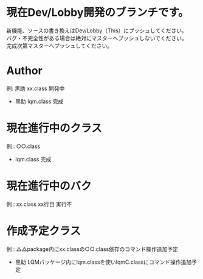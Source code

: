 # 現在Dev/Lobby開発のブランチです。
新機能、ソースの書き換えはDev/Lobby（This）にプッシュしてください。  
バグ・不完全性がある場合は絶対にマスターへプッシュしないでください。  
完成次第マスターへプッシュしてください。  

# Author
例: 黒助 xx.class 開発中  
* 黒助 lqm.class 完成

# 現在進行中のクラス
例 : ○○.class  
* lqm.class 完成

# 現在進行中のバク
例 : xx.class xx行目 実行不  

# 作成予定クラス
例 : △△package内にxx.classの○○.class依存のコマンド操作追加予定  
* 黒助 LQMパッケージ内にlqm.classを使いlqmC.classにコマンド操作追加予定


